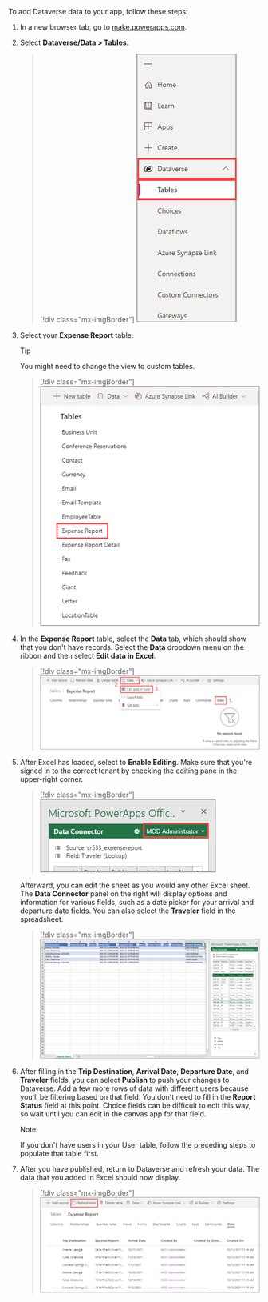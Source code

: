 To add Dataverse data to your app, follow these steps:

1. In a new browser tab, go to [make.powerapps.com](https://make.powerapps.com/?azure-portal=true).

1. Select **Dataverse/Data > Tables**.

   > [!div class="mx-imgBorder"]
   > [![Screenshot of the navigation pane with Dataverse and Tables highlighted.](../media/tables.png)](../media/tables.png#lightbox)

1. Select your **Expense Report** table.
   
   > [!TIP]
   > You might need to change the view to custom tables.

   > [!div class="mx-imgBorder"]
   > [![Screenshot of the list of tables with Expense Report highlighted.](../media/expense-report.png)](../media/expense-report.png#lightbox)

1. In the **Expense Report** table, select the **Data** tab, which should show that you don't have records. Select the **Data** dropdown menu on the ribbon and then select **Edit data in Excel**.

   > [!div class="mx-imgBorder"]
   > [![Screenshot of the Data tab in the Expense Report table, with the Data menu expanded to show the Edit data in Excel option.](../media/edit-data.png)](../media/edit-data.png#lightbox)

1. After Excel has loaded, select to **Enable Editing**. Make sure that you're signed in to the correct tenant by checking the editing pane in the upper-right corner.

   > [!div class="mx-imgBorder"]
   > [![Screenshot of Power Apps with the signed-in user highlighted.](../media/user.png)](../media/user.png#lightbox)

   Afterward, you can edit the sheet as you would any other Excel sheet. The **Data Connector** panel on the right will display options and information for various fields, such as a date picker for your arrival and departure date fields. You can also select the **Traveler** field in the spreadsheet.

   > [!div class="mx-imgBorder"]
   > [![Screenshot of the Excel spreadsheet with the Data Connector panel to the right.](../media/excel.png)](../media/excel.png#lightbox)

6. After filling in the **Trip Destination**, **Arrival Date**, **Departure Date**, and **Traveler** fields, you can select **Publish** to push your changes to Dataverse. Add a few more rows of data with different users because you'll be filtering based on that field. You don't need to fill in the **Report Status** field at this point. Choice fields can be difficult to edit this way, so wait until you can edit in the canvas app for that field.

   > [!NOTE]
   > If you don't have users in your User table, follow the preceding steps to populate that table first.

7. After you have published, return to Dataverse and refresh your data. The data that you added in Excel should now display.

   > [!div class="mx-imgBorder"]
   > [![Screenshot of the Expense Report table with the Refresh data button highlighted.](../media/refresh.png)](../media/refresh.png#lightbox)

